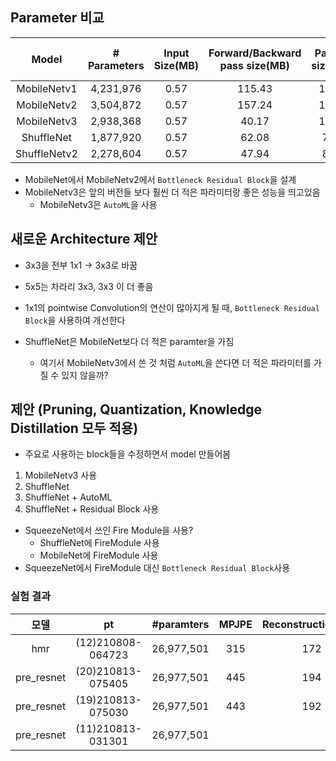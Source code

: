 ## Parameter 비교

|Model|# Parameters|Input Size(MB)|Forward/Backward pass size(MB)|Params size(MB)|Estimated Total Size(MB)|
|:----:|:----:|:----:|:----:|:----:|:----:|
|MobileNetv1|4,231,976|0.57|115.43|16.14|132.15|
|MobileNetv2|3,504,872|0.57|157.24|13.37|171.19|
|MobileNetv3|2,938,368|0.57|40.17|11.21|51.95|
|ShuffleNet|1,877,920|0.57|62.08|7.16|69.82|
|ShuffleNetv2|2,278,604|0.57|47.94|8.69|57.21|

- MobileNet에서 MobileNetv2에서 ```Bottleneck Residual Block```을 설계
- MobileNetv3은 앞의 버전들 보다 훨씬 더 적은 파라미터랑 좋은 성능을 띄고있음
  - MobileNetv3은 ```AutoML```을 사용

## 새로운 Architecture 제안
- 3x3을 전부 1x1 -> 3x3로 바꿈
- 5x5는 차라리 3x3, 3x3 이 더 좋음
- 1x1의 pointwise Convolution의 연산이 많아지게 될 때, ```Bottleneck Residual Block```을 사용하여 개선한다

- ShuffleNet은 MobileNet보다 더 적은 paramter을 가짐
  - 여기서 MobileNetv3에서 쓴 것 처럼 ```AutoML```을 쓴다면 더 적은 파라미터를 가질 수 있지 않을까?

## 제안 (Pruning, Quantization, Knowledge Distillation 모두 적용)
- 주요로 사용하는 block들을 수정하면서 model 만들어봄
1. MobileNetv3 사용
2. ShuffleNet
3. ShuffleNet + AutoML
4. ShuffleNet + Residual Block 사용
 
- SqueezeNet에서 쓰인 Fire Module을 사용?
  - ShuffleNet에 FireModule 사용
  - MobileNet에 FireModule 사용
- SqueezeNet에서 FireModule 대신 ```Bottleneck Residual Block```사용


### 실험 결과

|모델|pt|#paramters|MPJPE|ReconstructionError|InferenceTime|
|:---:|:---:|:---:|:---:|:---:|:---:|
|hmr|(12)210808-064723|26,977,501|315|172|0.07067|
|pre_resnet|(20)210813-075405|26,977,501|445|194|0.07028|
|pre_resnet|(19)210813-075030|26,977,501|443|192|0.06059|
|pre_resnet|(11)210813-031301|26,977,501||||
